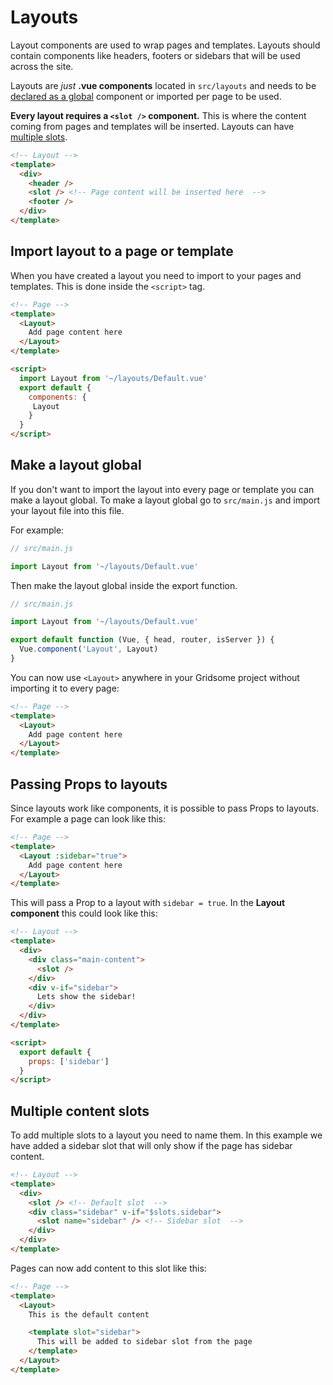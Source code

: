 # Layouts

Layout components are used to wrap pages and templates. Layouts should contain components like headers, footers or sidebars that will be used across the site.

Layouts are _just_  **.vue components** located in `src/layouts` and needs to be [declared as a global](#make-a-layout-global) component or imported per page to be used.

**Every layout requires a `<slot />` component.** This is where the content coming from pages and templates will be inserted. Layouts can have [multiple slots](#multiple-content-slots).

```html
<!-- Layout -->
<template>
  <div>
    <header />
    <slot /> <!-- Page content will be inserted here  -->
    <footer />
  </div>
</template>
```


## Import layout to a page or template
When you have created a layout you need to import to your pages and templates. This is done inside the `<script>` tag.

```html
<!-- Page -->
<template>
  <Layout>
    Add page content here
  </Layout>
</template>

<script>
  import Layout from '~/layouts/Default.vue'
  export default {
  	components: {
  	 Layout
  	}
  }
</script>

```


## Make a layout global
If you don't want to import the layout into every page or template you can make a layout global. To make a layout global go to `src/main.js` and import your layout file into this file.

For example: 
```javascript
// src/main.js

import Layout from '~/layouts/Default.vue'
```

Then make the layout global inside the export function.

```javascript
// src/main.js

import Layout from '~/layouts/Default.vue'

export default function (Vue, { head, router, isServer }) {
  Vue.component('Layout', Layout)
}
```

You can now use `<Layout>` anywhere in your Gridsome project without importing it to every page:

```html
<!-- Page -->
<template>
  <Layout>
    Add page content here
  </Layout>
</template>

```


## Passing Props to layouts
Since layouts work like components, it is possible to pass Props to layouts. For example a page can look like this:


```html
<!-- Page -->
<template>
  <Layout :sidebar="true">
    Add page content here
  </Layout>
</template>
```

This will pass a Prop to a layout with `sidebar = true`. In the **Layout component** this could look like this: 

```html
<!-- Layout -->
<template>
  <div>
    <div class="main-content">
      <slot />
    </div>
    <div v-if="sidebar">
      Lets show the sidebar!
    </div>
  </div>
</template>

<script>
  export default {
    props: ['sidebar']
  }
</script>
```


## Multiple content slots
To add multiple slots to a layout you need to name them. In this example we have added a sidebar slot that will only show if the page has sidebar content.

```html
<!-- Layout -->
<template>
  <div>
    <slot /> <!-- Default slot  -->
    <div class="sidebar" v-if="$slots.sidebar">
      <slot name="sidebar" /> <!-- Sidebar slot  -->
    </div>
  </div>
</template>
```

Pages can now add content to this slot like this:

```html
<!-- Page -->
<template>
  <Layout>
    This is the default content

    <template slot="sidebar">
      This will be added to sidebar slot from the page
    </template>
  </Layout>
</template>
```
